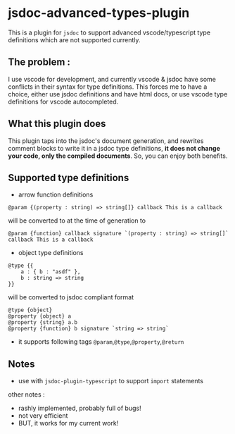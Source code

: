 
# jsdoc-advanced-types-plugin

This is a plugin for `jsdoc` to support advanced vscode/typescript type definitions which are not supported currently.

## The problem :

I use vscode for development, and currently vscode & jsdoc have some conflicts in their syntax for type definitions. This forces me to have a choice, either use jsdoc definitions and have html docs, or use vscode type definitions for vscode autocompleted.

## What this plugin does

This plugin taps into the jsdoc's document generation, and rewrites comment blocks to write it in a jsdoc type definitions, **it does not change your code, only the compiled documents**. So, you can enjoy both benefits.

## Supported type definitions

* arrow function definitions

```
@param {(property : string) => string[]} callback This is a callback
```

will be converted to at the time of generation to

```
@param {function} callback signature `(property : string) => string[]` callback This is a callback
```

* object type definitions

```
@type {{
	a : { b : "asdf" },
	b : string => string
}} 
```

will be converted to jsdoc compliant format

```
@type {object}
@property {object} a
@property {string} a.b
@property {function} b signature `string => string`
```

* it supports following tags `@param`,`@type`,`@property`,`@return`

## Notes

* use with `jsdoc-plugin-typescript` to support `import` statements

other notes :

* rashly implemented, probably full of bugs!
* not very efficient
* BUT, it works for my current work!

